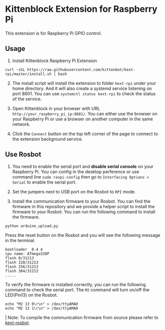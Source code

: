 # Kittenblock Extension for Raspberry Pi

This extension is for Raspberry Pi GPIO control.

## Usage

1. Install Kittenblock Raspberry Pi Extension
```
curl -sSL https://raw.githubusercontent.com/kittenbot/kext-rpi/master/install.sh | bash
```

2. The install script will install the extension to folder `kext-rpi` under your home directory. And it will also create a systemd service listening on port 8601. You can use `systemctl status kext-rpi` to check the status of the service.

3. Open Kittenblock in your browser with URL `http://your_raspberry_pi_ip:8601/`. You can either use the browser on your Raspberry Pi or use a browser on another computer in the same network.

4. Click the `Connect` button on the top left corner of the page to connect to the extension background service.

## Use Rosbot

1. You need to enable the serial port and **disable serial console** on your Raspberry Pi. You can config in the desktop perference or use command line `sudo raspi-config` then go to `Interfacing Options > Serial` to enable the serial port.

2. Set the jumpers next to USB port on the Rosbot to `RPI` mode.

3. Install the communication firmware to your Rosbot. You can find the firmware in this repository and we provide a helper script to install the firmware to your Rosbot. You can run the following command to install the firmware.

```
python arduino_upload.py
```

Press the reset button on the Rosbot and you will see the following message in the terminal.
```
bootloader  0.4 4
cpu name: ATmega328P
flash 0/31213
flash 128/31213
flash 256/31213
flash 384/31213
.....
```

To verify the firmware is installed correctly, you can run the following command to check the serial port.
The `M2` command will turn on/off the LED(Pin13) on the Rosbot.
```
echo "M2 13 0\r\n" > /dev/ttyAMA0
echo "M2 13 1\r\n" > /dev/ttyAMA0
```



| Note: To compile the communication firmware from source please refer to [kext-rosbot](https://github.com/KittenBot/kext-rosbot).
